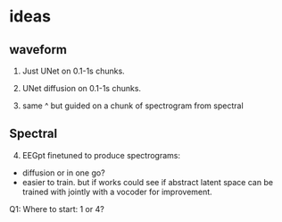 
# ideas

## waveform

1. Just UNet on 0.1-1s chunks.

2. UNet diffusion on 0.1-1s chunks.

3. same ^ but guided on a chunk of spectrogram from spectral

## Spectral

4. EEGpt finetuned to produce spectrograms:

 - diffusion or in one go?
 - easier to train. but if works could see if abstract latent space can be trained with jointly with a vocoder for improvement.


Q1: Where to start: 1 or 4? 